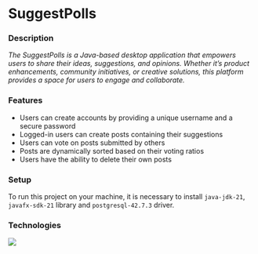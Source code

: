 # SuggestPolls

### Description
_The SuggestPolls is a Java-based desktop application that empowers users to share their ideas, suggestions, and opinions. Whether it’s product enhancements, community initiatives, or creative solutions, this platform provides a space for users to engage and collaborate._

### Features
- Users can create accounts by providing a unique username and a secure password
- Logged-in users can create posts containing their suggestions
- Users can vote on posts submitted by others
- Posts are dynamically sorted based on their voting ratios
- Users have the ability to delete their own posts

### Setup
To run this project on your machine, it is necessary to install `java-jdk-21`, `javafx-sdk-21` library and `postgresql-42.7.3` driver.

### Technologies
![](https://skillicons.dev/icons?i=java,postgres)
